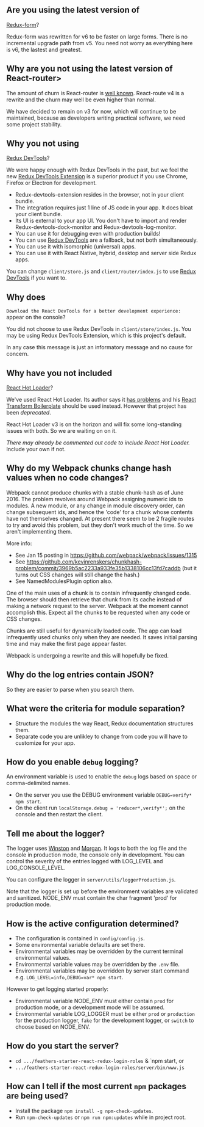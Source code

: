 
## <a name="reduxFormVer"></a> Are you using the latest version of
[Redux-form](https://github.com/erikras/redux-form)?

Redux-form was rewritten for v6 to be faster on large forms.
There is no incremental upgrade path from v5.
You need not worry as everything here is v6, the lastest and greatest.

## <a name="reactRouterVer"></a> Why are you not using the latest version of React-router>
 
The amount of churn is React-router is [well known](https://news.ycombinator.com/item?id=12511419).
React-route v4 is a rewrite and the churn may well be even higher than normal.

We have decided to remain on v3 for now, which will continue to be maintained,
because as developers writing practical software, we need some project stability.

## <a name="reduxDevTool"></a> Why you not using
[Redux DevTools](https://github.com/gaearon/redux-devtools)?

We were happy enough with Redux DevTools in the past, but we feel the new
[Redux DevTools Extension](https://github.com/zalmoxisus/redux-devtools-extension)
is a superior product if you use Chrome, Firefox or Electron for development.

- Redux-devtools-extension resides in the browser, not in your client bundle.
- The integration requires just 1 line of JS code in your app. It does bloat your client bundle.
- Its UI is external to your app UI.
You don't have to import and render Redux-devtools-dock-monitor and Redux-devtools-log-monitor.
- You can use it for debugging even with production builds!
- You can use [Redux DevTools](https://github.com/gaearon/redux-devtools) are a fallback,
but not both simultaneously.
- You can use it with isomorphic (universal) apps.
- You can use it with React Native, hybrid, desktop and server side Redux apps.

You can change `client/store.js` and `client/router/index.js` to use
[Redux DevTools](https://github.com/gaearon/redux-devtools)
if you want to.

## <a name="reduxDevToolMsg"></a> Why does
`Download the React DevTools for a better development experience:` appear on the console?

You did not choose to use Redux DevTools in `client/store/index.js`.
You may be using Redux DevTools Extension, which is this project's default.

In any case this message is just an informatory message and no cause for concern.

## <a name="reactHotLoader"></a> Why have you not included
[React Hot Loader](https://github.com/gaearon/react-hot-loader)?

We've used React Hot Loader.
Its author says it
[has problems](https://medium.com/@dan_abramov/the-death-of-react-hot-loader-765fa791d7c4#.er68udy3b)
and his
[React Transform Boilerplate](https://github.com/gaearon/react-transform-boilerplate)
should be used instead.
However that project has been _deprecated_.

React Hot Loader v3 is on the horizon and will fix some long-standing issues with both.
So we are waiting on on it.

_There may already be commented out code to include React Hot Loader._ Include your own if not.

## <a name="webpackChunks"></a> Why do my Webpack chunks change hash values when no code changes?

Webpack cannot produce chunks with a stable chunk-hash as of June 2016.
The problem revolves around Webpack assigning numeric ids to modules.
A new module, or any change in module discovery order, can change subsequent ids,
and hence the 'code' for a chunk whose contents have not themselves changed.
At present there seem to be 2 fragile routes to try and avoid this problem,
but they don't work much of the time.
So we aren't implementing them.

More info:
- See Jan 15 posting in https://github.com/webpack/webpack/issues/1315
- See https://github.com/kevinrenskers/chunkhash-problem/commit/3969b5ac2233a933fe35b1338106cc13fd7caddb
(but it turns out CSS changes will still change the hash.)
- See NamedModulesPlugin option also.

One of the main uses of a chunk is to contain infrequently changed code.
The browser should then retrieve that chunk from its cache
instead of making a network request to the server.
Webpack at the moment cannot accomplish this.
Expect all the chunks to be requested when any code or CSS changes.

Chunks are still useful for dynamically loaded code.
The app can load infrequently used chunks only when they are needed.
It saves initial parsing time and may make the first page appear faster.

Webpack is undergoing a rewrite and this will hopefully be fixed.

## <a name="logsJson"></a> Why do the log entries contain JSON?

So they are easier to parse when you search them.

## <a name="designModules"></a> What were the criteria for module separation?

- Structure the modules the way React, Redux documentation structures them.
- Separate code you are unlikley to change from code you will have to customize for your app.

## <a name="debug"></a> How do you enable `debug` logging?

An environment variable is used to enable the `debug` logs based on space or comma-delimited names.
- On the server you use the DEBUG environment variable `DEBUG=verify* npm start`.
- On the client run `localStorage.debug = 'reducer*,verify*';`
on the console and then restart the client.

## <a name="logging"></a> Tell me about the logger?

The logger uses [Winston](https://github.com/winstonjs/winston) and
[Morgan](https://github.com/expressjs/morgan).
It logs to both the log file and the console in production mode, the console only in development.
You can control the severity of the entries logged with LOG_LEVEL and LOG_CONSOLE_LEVEL.

You can configure the logger in `server/utils/loggerProduction.js`.

Note that the logger is set up before the environment variables are validated and sanitized.
NODE_ENV must contain the char fragment 'prod' for production mode.

## <a name="config"></a> How is the active configuration determined?

- The configuration is contained in `config/config.js`.
- Some environmental variable defaults are set there.
- Environmental variables may be overridden by the current terminal environmental values.
- Environmental variable values may be overridden by the `.env` file.
- Environmental variables may be overridden by server start command
e.g. `LOG_LEVEL=info,DEBUG=var* npm start`.

However to get logging started properly:
- Environmental variable NODE_ENV must either contain
`prod` for production mode, or a development mode will be assumed.
- Environmental variable LOG_LOGGER must be either `prod` or `production` for the production logger,
`fake` for the development logger,
or `switch` to choose based on NODE_ENV.

## <a name="start"></a> How do you start the server?

- `cd .../feathers-starter-react-redux-login-roles` & `npm start, or
- `.../feathers-starter-react-redux-login-roles/server/bin/www.js`

## <a name="npmVersions"></a> How can I tell if the most current `npm` packages are being used?

- Install the package `npm install -g npm-check-updates`.
- Run `npm-check-updates` or `npm run npm:updates` while in project root.
